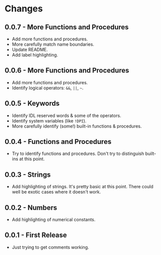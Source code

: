 # Changes

## 0.0.7 - More Functions and Procedures

* Add more functions and procedures.
* More carefully match name boundaries.
* Update README.
* Add label highlighting.

## 0.0.6 - More Functions and Procedures

* Add more functions and procedures.
* Identify logical operators: `&&`, `||`, `~`.

## 0.0.5 - Keywords

* Identify IDL reserved words & some of the operators.
* Identify system variables (like `!DPI`).
* More carefully identify (some!) built-in functions & procedures.

## 0.0.4 - Functions and Procedures

* Try to identify functions and procedures.  Don't try to distinguish
  built-ins at this point.

## 0.0.3 - Strings

* Add highlighting of strings. It's pretty basic at this point.  There could
  well be exotic cases where it doesn't work.

## 0.0.2 - Numbers

* Add highlighting of numerical constants.

## 0.0.1 - First Release

* Just trying to get comments working.
